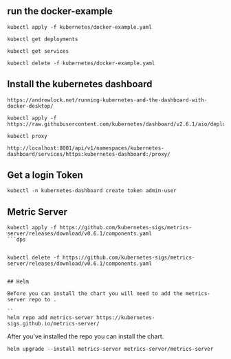 
## run the docker-example
```
kubectl apply -f kubernetes/docker-example.yaml
```

```
kubectl get deployments
```

```
kubectl get services
```

```
kubectl delete -f kubernetes/docker-example.yaml
```

## Install the kubernetes dashboard

```
https://andrewlock.net/running-kubernetes-and-the-dashboard-with-docker-desktop/
```

```
kubectl apply -f https://raw.githubusercontent.com/kubernetes/dashboard/v2.6.1/aio/deploy/recommended.yaml
```

```
kubectl proxy
```

```
http://localhost:8001/api/v1/namespaces/kubernetes-dashboard/services/https:kubernetes-dashboard:/proxy/
```

## Get a login Token 
```
kubectl -n kubernetes-dashboard create token admin-user
```


## Metric Server 
```
kubectl apply -f https://github.com/kubernetes-sigs/metrics-server/releases/download/v0.6.1/components.yaml
```dps


kubectl delete -f https://github.com/kubernetes-sigs/metrics-server/releases/download/v0.6.1/components.yaml


## Helm

Before you can install the chart you will need to add the metrics-server repo to .

``
helm repo add metrics-server https://kubernetes-sigs.github.io/metrics-server/
```

After you've installed the repo you can install the chart.

```
helm upgrade --install metrics-server metrics-server/metrics-server
```
